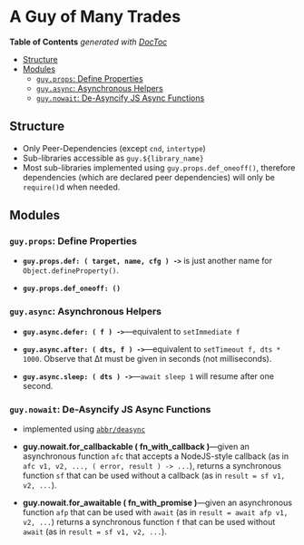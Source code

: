 

# A Guy of Many Trades


<!-- START doctoc generated TOC please keep comment here to allow auto update -->
<!-- DON'T EDIT THIS SECTION, INSTEAD RE-RUN doctoc TO UPDATE -->
**Table of Contents**  *generated with [DocToc](https://github.com/thlorenz/doctoc)*

- [Structure](#structure)
- [Modules](#modules)
  - [`guy.props`: Define Properties](#guyprops-define-properties)
  - [`guy.async`: Asynchronous Helpers](#guyasync-asynchronous-helpers)
  - [`guy.nowait`: De-Asyncify JS Async Functions](#guynowait-de-asyncify-js-async-functions)

<!-- END doctoc generated TOC please keep comment here to allow auto update -->

## Structure

* Only Peer-Dependencies (except `cnd`, `intertype`)
* Sub-libraries accessible as `guy.${library_name}`
* Most sub-libraries implemented using `guy.props.def_oneoff()`, therefore dependencies (which are declared
  peer dependencies) will only be `require()`d when needed.

## Modules

### `guy.props`: Define Properties

* **`guy.props.def: ( target, name, cfg ) ->`** is just another name for `Object.defineProperty()`.

* **`guy.props.def_oneoff: ()`**


### `guy.async`: Asynchronous Helpers

* **`guy.async.defer: ( f ) ->`**—equivalent to `setImmediate f`

* **`guy.async.after: ( dts, f ) ->`**—equivalent to `setTimeout f, dts * 1000`. Observe that Δt must be
  given in seconds (not milliseconds).

* **`guy.async.sleep: ( dts ) ->`**—`await sleep 1` will resume after one second.


### `guy.nowait`: De-Asyncify JS Async Functions

* implemented using [`abbr/deasync`](https://github.com/abbr/deasync)

* **guy.nowait.for_callbackable ( fn_with_callback )**—given an asynchronous function `afc` that accepts a
  NodeJS-style callback (as in `afc v1, v2, ..., ( error, result ) -> ...`), returns a synchronous function
  `sf` that can be used without a callback (as in `result = sf v1, v2, ...`).

* **guy.nowait.for_awaitable ( fn_with_promise )**—given an asynchronous function `afp` that can be used
  with `await` (as in `result = await afp v1, v2, ...`) returns a synchronous function `f` that can be used
  without `await` (as in `result = sf v1, v2, ...`).



